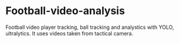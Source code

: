# Football-video-analysis
Football video player tracking, ball tracking and analystics with YOLO, ultralytics. It uses videos taken from tactical camera.
